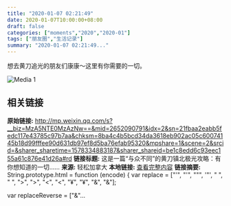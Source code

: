 ```yaml
---
title: "2020-01-07 02:21:49"
date: 2020-01-07T10:00:00+08:00
draft: false
categories: ["moments","2020","2020-01"]
tags: ["朋友圈","生活记录"]
summary: "2020-01-07 02:21:49..."
---
```


想去黄刀追光的朋友们康康～这里有你需要的一切。

![Media 1](/Moments/photos/2020-01-07/202001070221490.jpg)

## 相关链接

**原始链接:** http://mp.weixin.qq.com/s?__biz=MzA5NTE0MzAzNw==&mid=2652090791&idx=2&sn=21fbaa2eabb5fedc117e43785c97b7aa&chksm=8ba4c4b5bcd34da3618eb902ac05c60074145b18d99fffee90d631db97ef8d5ba76efab95320&mpshare=1&scene=2&srcid=&sharer_sharetime=1578334883187&sharer_shareid=be1c8edd6c93eec155a61c876e41d26a#rd
**链接标题:** 这是一篇“与众不同”的黄刀镇北极光攻略：有你想知道的一切……
**来源:** 轻松加拿大
**本地链接:** [查看完整内容](/link_content/2020/01/2020-01-07/link_content/)
**链接摘要:** String.prototype.html = function (encode) {
  var replace = ["&#39;", "'", "&quot;", '"', "&nbsp;", " ", "&gt;", ">", "&lt;", "<", "&yen;", "¥", "&amp;", "&"];
 
 
 
 
 
  
  var replaceReverse = ["&"...

